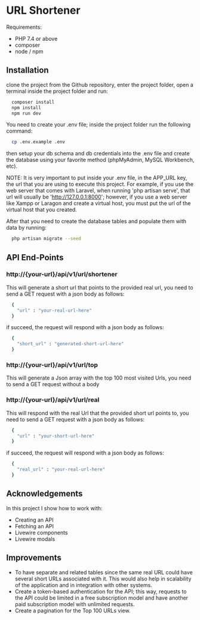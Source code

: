 
# URL Shortener

Requirements:

- PHP 7.4 or above
- composer
- node / npm



## Installation

clone the project from the Github repository, enter the project folder, open a terminal inside the project folder and run:

```bash
  composer install
  npm install
  npm run dev
```

You need to create your .env file; inside the project folder run the following command:

```bash
  cp .env.example .env
```

then setup your db schema and db credentials into the .env file and create the database using your favorite method (phpMyAdmin, MySQL Workbench, etc).

NOTE: It is very important to put inside your .env file, in the APP_URL key, the url that you are using to execute this project. For example, if you use the web server that comes with Laravel, when running 'php artisan serve', that url will usually be 'http://127.0.0.1:8000'; however, if you use a web server like Xampp or Laragon and create a virtual host, you must put the url of the virtual host that you created.

After that you need to create the database tables and populate them with data by running:

```bash
  php artisan migrate --seed
```

## API End-Points


### http://{your-url}/api/v1/url/shortener

This will generate a short url that points to the provided real url, you need to send a GET request with a json body as follows:

```bash
  {
    "url" : "your-real-url-here"
  }
```

if succeed, the request will respond with a json body as follows:

```bash
  {
    "short_url" : "generated-short-url-here"
  }
```



### http://{your-url}/api/v1/url/top

This will generate a Json array with the top 100 most visited Urls, you need to send a GET request without a body



### http://{your-url}/api/v1/url/real

This will respond with the real Url that the provided short url points to, you need to send a GET request with a json body as follows:

```bash
  {
    "url" : "your-short-url-here"
  }
```

if succeed, the request will respond with a json body as follows:

```bash
  {
    "real_url" : "your-real-url-here"
  }
```



## Acknowledgements

In this project I show how to work with:

 - Creating an API
 - Fetching an API
 - Livewire components
 - Livewire modals

## Improvements

 - To have separate and related tables since the same real URL could have several short URLs associated with it. This would also help in scalability of the application and in integration with other systems.
 - Create a token-based authentication for the API; this way, requests to the API could be limited in a free subscription model and have another paid subscription model with unlimited requests.
 - Create a pagination for the Top 100 URLs view.
